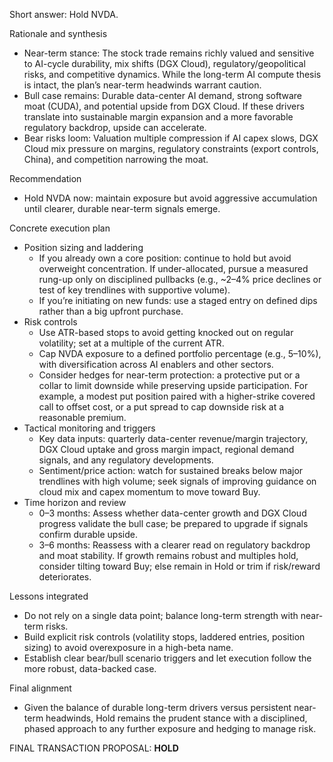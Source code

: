Short answer: Hold NVDA.

Rationale and synthesis
- Near-term stance: The stock trade remains richly valued and sensitive to AI-cycle durability, mix shifts (DGX Cloud), regulatory/geopolitical risks, and competitive dynamics. While the long-term AI compute thesis is intact, the plan’s near-term headwinds warrant caution.
- Bull case remains: Durable data-center AI demand, strong software moat (CUDA), and potential upside from DGX Cloud. If these drivers translate into sustainable margin expansion and a more favorable regulatory backdrop, upside can accelerate.
- Bear risks loom: Valuation multiple compression if AI capex slows, DGX Cloud mix pressure on margins, regulatory constraints (export controls, China), and competition narrowing the moat.

Recommendation
- Hold NVDA now: maintain exposure but avoid aggressive accumulation until clearer, durable near-term signals emerge.

Concrete execution plan
- Position sizing and laddering
  - If you already own a core position: continue to hold but avoid overweight concentration. If under-allocated, pursue a measured rung-up only on disciplined pullbacks (e.g., ~2–4% price declines or test of key trendlines with supportive volume).
  - If you’re initiating on new funds: use a staged entry on defined dips rather than a big upfront purchase.
- Risk controls
  - Use ATR-based stops to avoid getting knocked out on regular volatility; set at a multiple of the current ATR.
  - Cap NVDA exposure to a defined portfolio percentage (e.g., 5–10%), with diversification across AI enablers and other sectors.
  - Consider hedges for near-term protection: a protective put or a collar to limit downside while preserving upside participation. For example, a modest put position paired with a higher-strike covered call to offset cost, or a put spread to cap downside risk at a reasonable premium.
- Tactical monitoring and triggers
  - Key data inputs: quarterly data-center revenue/margin trajectory, DGX Cloud uptake and gross margin impact, regional demand signals, and any regulatory developments.
  - Sentiment/price action: watch for sustained breaks below major trendlines with high volume; seek signals of improving guidance on cloud mix and capex momentum to move toward Buy.
- Time horizon and review
  - 0–3 months: Assess whether data-center growth and DGX Cloud progress validate the bull case; be prepared to upgrade if signals confirm durable upside.
  - 3–6 months: Reassess with a clearer read on regulatory backdrop and moat stability. If growth remains robust and multiples hold, consider tilting toward Buy; else remain in Hold or trim if risk/reward deteriorates.

Lessons integrated
- Do not rely on a single data point; balance long-term strength with near-term risks.
- Build explicit risk controls (volatility stops, laddered entries, position sizing) to avoid overexposure in a high-beta name.
- Establish clear bear/bull scenario triggers and let execution follow the more robust, data-backed case.

Final alignment
- Given the balance of durable long-term drivers versus persistent near-term headwinds, Hold remains the prudent stance with a disciplined, phased approach to any further exposure and hedging to manage risk.

FINAL TRANSACTION PROPOSAL: **HOLD**